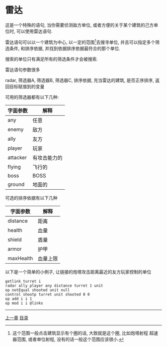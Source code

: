 # 雷达
这是一个特殊的语句, 当你需要侦测敌方单位,
或者方便的关于某个建筑的己方单位时, 可以使用雷达语句.

雷达语句可以以一个建筑为中心, 以一定的范围[^1]去搜寻单位,
并且可以指定多个筛选条件, 和排序依据, 并找到依据排序依据最符合的那个单位.

搜索的单位只有满足所有的筛选条件才会被搜索.

雷达语句参数很多

radar, 筛选器A, 筛选器B, 筛选器C, 排序依据, 充当雷达的建筑, 是否正序排序, 返回目标赋值到的变量

可用的筛选器都有以下几种:

| 字面参数 | 解释         |
| ---      | ---          |
| any      | 任意         |
| enemy    | 敌方         |
| ally     | 友方         |
| player   | 玩家         |
| attacker | 有攻击能力的 |
| flying   | 飞行的       |
| boss     | BOSS         |
| ground   | 地面的       |

可选的排序依据有以下几种

| 字面参数  | 解释     |
| ---       | ---      |
| distance  | 距离     |
| health    | 血量     |
| shield    | 盾量     |
| armor     | 护甲     |
| maxHealth | 血量上限 |


以下是一个简单的小例子, 让链接的炮塔攻击距离最近的友方玩家控制的单位

```
getlink turret i
radar ally player any distance turret 1 unit
op notEqual shooted unit null
control shootp turret unit shooted 0 0
op add i i 1
op mod i i @links
```


[^1]: 这个范围一般点击建筑显示有个圈的话, 大致就是这个圈, 比如炮塔射程 超速器范围,
      或者单位射程, 没有的话一般这个范围应该很小.

---
[上一章](./14-pack-color.md)
[目录](./README.md)
